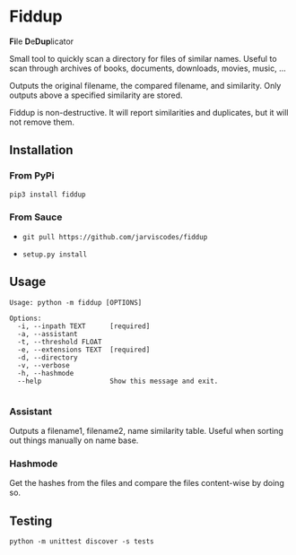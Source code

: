 # Fiddup

**Fi**le **D**e**Dup**licator

Small tool to quickly scan a directory for files of similar names.
Useful to scan through archives of books, documents, downloads, movies, music, ...

Outputs the original filename, the compared filename, and similarity.
Only outputs above a specified similarity are stored.

Fiddup is non-destructive. It will report similarities and duplicates, but it will not remove them.


## Installation

### From PyPi

`pip3 install fiddup`

### From Sauce
* `git pull https://github.com/jarviscodes/fiddup`

* `setup.py install`

## Usage
```
Usage: python -m fiddup [OPTIONS]

Options:
  -i, --inpath TEXT      [required]
  -a, --assistant
  -t, --threshold FLOAT
  -e, --extensions TEXT  [required]
  -d, --directory
  -v, --verbose
  -h, --hashmode
  --help                 Show this message and exit.


```

### Assistant

Outputs a filename1, filename2, name similarity table. Useful when sorting out things manually on name base.

### Hashmode

Get the hashes from the files and compare the files content-wise by doing so.

## Testing

`python -m unittest discover -s tests`